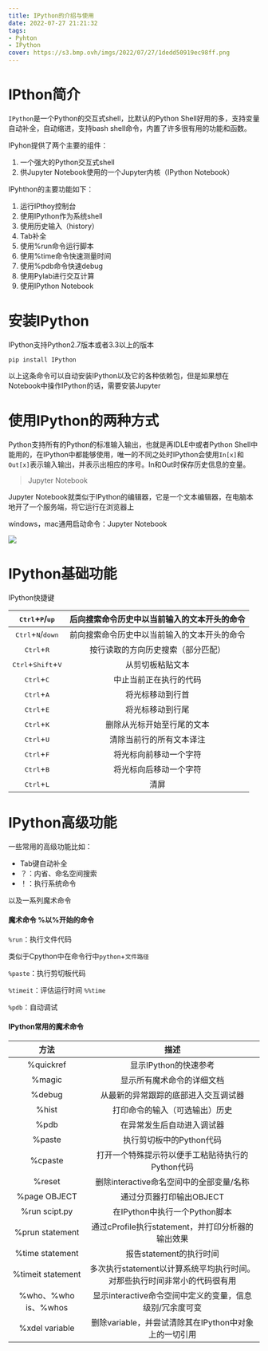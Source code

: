 ```yaml
---
title: IPython的介绍与使用
date: 2022-07-27 21:21:32
tags: 
- Pyhton
- IPython
cover: https://s3.bmp.ovh/imgs/2022/07/27/1dedd50919ec98ff.png
---
```


# IPthon简介

`IPython`是一个Python的交互式shell，比默认的Python Shell好用的多，支持变量自动补全，自动缩进，支持bash shell命令，内置了许多很有用的功能和函数。

IPyhon提供了两个主要的组件：

1. 一个强大的Python交互式shell
2. 供Jupyter Notebook使用的一个Jupyter内核（IPython Notebook）

IPyhthon的主要功能如下：

1. 运行IPthoy控制台
2. 使用IPython作为系统shell
3. 使用历史输入（history）
4. Tab补全
5. 使用%run命令运行脚本
6. 使用%time命令快速测量时间
7. 使用%pdb命令快速debug
8. 使用Pylab进行交互计算
9. 使用IPython Notebook

# 安装IPython

IPython支持Python2.7版本或者3.3以上的版本

`pip install IPython`

以上这条命令可以自动安装IPython以及它的各种依赖包，但是如果想在Notebook中操作IPython的话，需要安装Jupyter

# 使用IPython的两种方式

Python支持所有的Python的标准输入输出，也就是再IDLE中或者Python Shell中能用的，在IPython中都能够使用，唯一的不同之处时IPython会使用`In[x]`和`Out[x]`表示输入输出，并表示出相应的序号。In和Out时保存历史信息的变量。

> Jupyter Notebook

Jupyter Notebook就类似于IPython的编辑器，它是一个文本编辑器，在电脑本地开了一个服务端，将它运行在浏览器上

windows，mac通用启动命令：Jupyter Notebook

![](https://s3.bmp.ovh/imgs/2022/07/27/15616bf30c676181.png)

# IPython基础功能

IPython快捷键



|  <kbd>Ctrl</kbd>+<kbd>P</kbd>/<kbd>up</kbd>   | 后向搜索命令历史中以当前输入的文本开头的命令 |
| :-------------------------------------------: | :------------------------------------------: |
| <kbd>Ctrl</kbd>+<kbd>N</kbd>/<kbd>down</kbd>  | 前向搜索命令历史中以当前输入的文本开头的命令 |
|         <kbd>Ctrl</kbd>+<kbd>R</kbd>          |      按行读取的方向历史搜索（部分匹配）      |
| <kbd>Ctrl</kbd>+<kbd>Shift</kbd>+<kbd>V</kbd> |               从剪切板粘贴文本               |
|         <kbd>Ctrl</kbd>+<kbd>C</kbd>          |            中止当前正在执行的代码            |
|         <kbd>Ctrl</kbd>+<kbd>A</kbd>          |               将光标移动到行首               |
|         <kbd>Ctrl</kbd>+<kbd>E</kbd>          |               将光标移动到行尾               |
|         <kbd>Ctrl</kbd>+<kbd>K</kbd>          |          删除从光标开始至行尾的文本          |
|         <kbd>Ctrl</kbd>+<kbd>U</kbd>          |           清除当前行的所有文本译注           |
|         <kbd>Ctrl</kbd>+<kbd>F</kbd>          |            将光标向前移动一个字符            |
|         <kbd>Ctrl</kbd>+<kbd>B</kbd>          |            将光标向后移动一个字符            |
|         <kbd>Ctrl</kbd>+<kbd>L</kbd>          |                     清屏                     |

# IPython高级功能

一些常用的高级功能比如：

- Tab键自动补全
- ？：内省、命名空间搜索
- ！：执行系统命令

以及一系列魔术命令

#### 魔术命令 %以%开始的命令

`%run`：执行文件代码

类似于Cpython中在命令行中`python`+`文件路径`

`%paste`：执行剪切板代码

`%timeit`：评估运行时间   `%%time`

`%pdb`：自动调试

#### IPython常用的魔术命令

|         方法         |                             描述                             |
| :------------------: | :----------------------------------------------------------: |
|      %quickref       |                    显示IPython的快速参考                     |
|        %magic        |                  显示所有魔术命令的详细文档                  |
|        %debug        |             从最新的异常跟踪的底部进入交互调试器             |
|        %hist         |                打印命令的输入（可选输出）历史                |
|         %pdb         |                  在异常发生后自动进入调试器                  |
|        %paste        |                   执行剪切板中的Python代码                   |
|       %cpaste        |       打开一个特殊提示符以便手工粘贴待执行的Python代码       |
|        %reset        |           删除interactive命名空间中的全部变量/名称           |
|     %page OBJECT     |                   通过分页器打印输出OBJECT                   |
|    %run scipt.py     |                在IPython中执行一个Python脚本                 |
|   %prun statement    |      通过cProfile执行statement，并打印分析器的输出效果       |
|   %time statement    |                   报告statement的执行时间                    |
|  %timeit statement   | 多次执行statement以计算系统平均执行时间。对那些执行时间非常小的代码很有用 |
| %who、%who is、%whos |   显示interactive命令空间中定义的变量，信息级别/冗余度可变   |
|    %xdel variable    |    删除variable，并尝试清除其在IPython中对象上的一切引用     |



